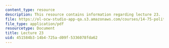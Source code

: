 ```yaml
---
content_type: resource
description: This resource contains information regarding lecture 23.
file: https://ol-ocw-studio-app-qa.s3.amazonaws.com/courses/14-75-political-economy-and-economic-development-fall-2012/451584b314b4725ad09f5336078fda62_MIT14_75F12_Lec23.pdf
file_type: application/pdf
resourcetype: Document
title: Lecture 23
uid: 451584b3-14b4-725a-d09f-5336078fda62
---
```

